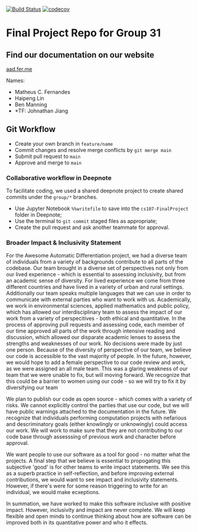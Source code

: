 [![Build Status](https://travis-ci.com/dist-computing/cs107-FinalProject.svg?token=psyyZA7ALxqWvs9wtjPk&branch=main)](https://travis-ci.com/dist-computing/cs107-FinalProject)
[![codecov](https://codecov.io/gh/dist-computing/cs107-FinalProject/branch/main/graph/badge.svg?token=LGYNF0ZSMA)](https://codecov.io/gh/dist-computing/cs107-FinalProject)
# Final Project Repo for Group 31

## Find our documentation on our website
[aad.fer.me](https://aad.fer.me)

Names:
* Matheus C. Fernandes
* Haipeng Lin
* Ben Manning
* *TF: Johnathan Jiang

## Git Workflow
* Create your own branch in `feature/name`
* Commit changes and resolve merge conflicts by `git merge main`
* Submit pull request to `main`
* Approve and merge to `main` 

### Collaborative workflow in Deepnote
To facilitate coding, we used a shared deepnote project to create shared commits under the `group/*` branches.

* Use Jupyter Notebook `%%writefile` to save into the `cs107-FinalProject` folder in Deepnote;
* Use the terminal to `git commit` staged files as appropriate;
* Create the pull request and ask another teammate for approval.


### Broader Impact & Inclusivity Statement

For the Awesome Automatic Differentiation project, we had a diverse team of individuals from a variety of backgrounds
contribute to all parts of the codebase. Our team brought in a diverse set of perspectives not only from our lived 
experience - which is essential to assessing inclusivity, but from an academic sense of diversity. For lived experience we come
from three different countries and have lived in a variety of urban and rural settings. Additionally our team speaks multiple languages
that we can use in order to communicate with external parties who want to work with us. Academically, we work in 
environmental sciences, applied mathematics and public policy, which has allowed our interdisciplinary team to assess 
the impact of our work from a variety of perspecitives - both ethical and quantitative. In the process of approving 
pull requests and assessing code, each member of our time approved all parts of the work through intensive reading
and discussion, which allowed our disparate academic lenses to assess the strengths and weaknesses of our work. No decisions were made by just one person. Because of the diversity
of perspective of our team, we believe our code is accessible to the vast majority of people. In the future, however,
we would hope to add a female perspective to our code review and work, as we were assigned an all male team. This was a glaring
weakness of our team that we were unable to fix, but will moving forward. We recognize that this could be a barrier to women
using our code - so we will try to fix it by diversifying our team

We plan to publish our code as open source - which comes with a variety of risks. We cannot explicitly control
the parties that use our code, but we will have public warnings attached to the documentation in the future. We recognize
that individuals performing computation projects with nefarious and descriminatory goals (either knowlingly or unknowingly)
could access our work. We will work to make sure that they are not contributing to our code base through assesssing of previous 
work and character before approval.

We want people to use our software as a tool for good - no matter what the projects. A final step that we believe is essential
to propogating this subjective 'good' is for other teams to write impact statements. We see this as a superb practice in self-reflection,
and before improving external contributions, we would want to see impact and inclusivity statements. However, if there's were for some reason
triggering to write for an individual, we would make ecxeptions.

In summation, we have worked to make this software inclusive with positive impact. However, inclusivity and impact
are never complete. We will keep flexible and open minds to continue thinking about how are software can be improved
both in its quantitative power and who it effects.


